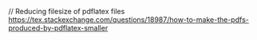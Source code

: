 // Reducing filesize of pdflatex files
https://tex.stackexchange.com/questions/18987/how-to-make-the-pdfs-produced-by-pdflatex-smaller
